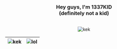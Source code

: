 <div align="center">
<h3>Hey guys, I'm 1337KID<br/>(definitely not a kid)</h3>
<br>
<img align="center" src="http://github-profile-summary-cards.vercel.app/api/cards/profile-details?username=1337kid&theme=midnight_purple" alt="kek" />

| <img src="https://github-profile-summary-cards.vercel.app/api/cards/productive-time?username=1337kid&theme=midnight_purple&utcOffset=5.3" alt="kek" /> | <img src="https://github-readme-stats.vercel.app/api/top-langs/?username=1337kid&theme=midnight-purple&hide_border=true" alt='lol'/> |
| ------------- | ------------- |

</div>
